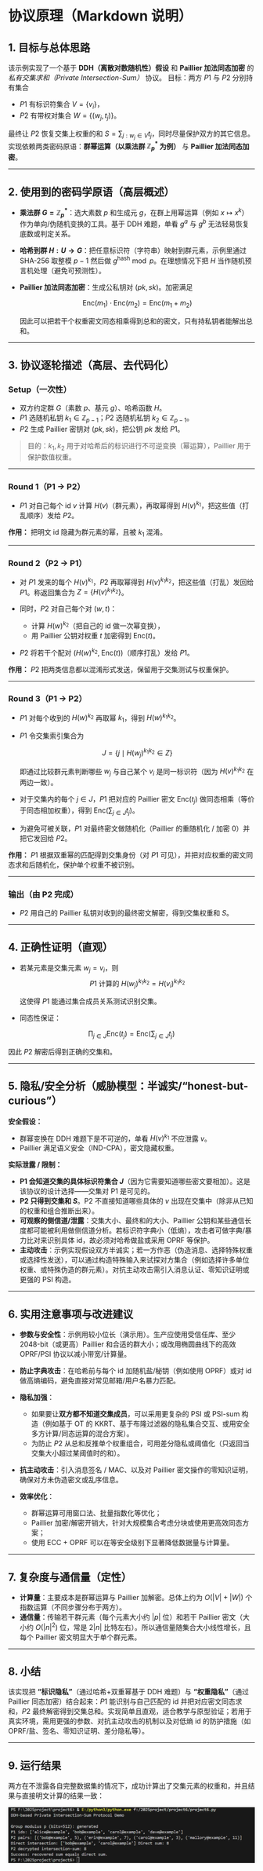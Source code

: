 # 协议原理（Markdown 说明）

## 1. 目标与总体思路

该示例实现了一个基于 **DDH（离散对数随机性）假设** 和 **Paillier 加法同态加密** 的 *私有交集求和（Private Intersection-Sum）* 协议。
目标：两方 $P1$ 与 $P2$ 分别持有集合

* $P1$ 有标识符集合 $V=\{v_i\}$，
* $P2$ 有带权对集合 $W=\{(w_j,t_j)\}$。

最终让 $P2$ 恢复交集上权重的和 $S=\sum_{j: w_j\in V} t_j$，同时尽量保护双方的其它信息。实现依赖两类密码原语：**群幂运算（以乘法群 $\mathbb{Z}_p^*$ 为例）** 与 **Paillier 加法同态加密**。

---

## 2. 使用到的密码学原语（高层概述）

* **乘法群 $G=\mathbb{Z}_p^*$**：选大素数 $p$ 和生成元 $g$，在群上用幂运算（例如 $x\mapsto x^k$）作为单向/伪随机变换的工具。基于 DDH 难题，单看 $g^a$ 与 $g^b$ 无法轻易恢复底数或判定关系。
* **哈希到群 $H: U\to G$**：把任意标识符（字符串）映射到群元素，示例里通过 SHA-256 取整模 $p-1$ 然后做 $g^{\text{hash}}\bmod p$。在理想情况下把 $H$ 当作随机预言机处理（避免可预测性）。
* **Paillier 加法同态加密**：生成公私钥对 $(pk,sk)$。加密满足

  $$
  \text{Enc}(m_1)\cdot\text{Enc}(m_2) = \text{Enc}(m_1+m_2)
  $$

  因此可以把若干个权重密文同态相乘得到总和的密文，只有持私钥者能解出总和。

---

## 3. 协议逐轮描述（高层、去代码化）

### Setup（一次性）

* 双方约定群 $G$（素数 $p$、基元 $g$）、哈希函数 $H$。
* $P1$ 选随机私钥 $k_1\in\mathbb{Z}_{p-1}$；$P2$ 选随机私钥 $k_2\in\mathbb{Z}_{p-1}$。
* $P2$ 生成 Paillier 密钥对 $(pk,sk)$，把公钥 $pk$ 发给 $P1$。

> 目的：$k_1,k_2$ 用于对哈希后的标识进行不可逆变换（幂运算），Paillier 用于保护数值权重。

---

### Round 1（P1 → P2）

* $P1$ 对自己每个 id $v$ 计算 $H(v)$（群元素），再取幂得到 $H(v)^{k_1}$，把这些值（打乱顺序）发给 $P2$。

**作用：** 把明文 id 隐藏为群元素的幂，且被 $k_1$ 混淆。

---

### Round 2（P2 → P1）

* 对 $P1$ 发来的每个 $H(v)^{k_1}$，$P2$ 再取幂得到 $H(v)^{k_1 k_2}$，把这些值（打乱）发回给 $P1$。称返回集合为 $Z=\{H(v)^{k_1k_2}\}$。
* 同时，$P2$ 对自己每个对 $(w,t)$：

  * 计算 $H(w)^{k_2}$（把自己的 id 做一次幂变换），
  * 用 Paillier 公钥对权重 $t$ 加密得到 $\text{Enc}(t)$。
* $P2$ 将若干个配对 $(H(w)^{k_2},\; \text{Enc}(t))$（顺序打乱）发给 $P1$。

**作用：** $P2$ 把两类信息都以混淆形式发送，保留用于交集测试与权重保护。

---

### Round 3（P1 → P2）

* $P1$ 对每个收到的 $H(w)^{k_2}$ 再取幂 $k_1$，得到 $H(w)^{k_1k_2}$。
* $P1$ 令交集索引集合为

  $$
  J=\{j\mid H(w_j)^{k_1k_2}\in Z\}
  $$

  即通过比较群元素判断哪些 $w_j$ 与自己某个 $v_i$ 是同一标识符（因为 $H(v)^{k_1k_2}$ 在两边一致）。
* 对于交集内的每个 $j\in J$，$P1$ 把对应的 Paillier 密文 $\text{Enc}(t_j)$ 做同态相乘（等价于同态相加权重），得到 $\text{Enc}\big(\sum_{j\in J} t_j\big)$。
* 为避免可被关联，$P1$ 对最终密文做随机化（Paillier 的重随机化 / 加密 0）并把它发回给 $P2$。

**作用：** $P1$ 根据双重幂的匹配得到交集身份（对 $P1$ 可见），并把对应权重的密文同态求和后随机化，保护单个权重不被识别。

---

### 输出（由 P2 完成）

* $P2$ 用自己的 Paillier 私钥对收到的最终密文解密，得到交集权重和 $S$。

---

## 4. 正确性证明（直观）

* 若某元素是交集元素 $w_j=v_i$，则
$$
P1\ \text{计算的}\ H(w_j)^{k_1k_2} = H(v_i)^{k_1k_2}
$$

  这使得 $P1$ 能通过集合成员关系测试识别交集。
* 同态性保证：

$$
\prod_{j\in J}\text{Enc}(t_j) = \text{Enc}\Big(\sum_{j\in J} t_j\Big)
$$

  因此 $P2$ 解密后得到正确的交集和。

---

## 5. 隐私/安全分析（威胁模型：半诚实/“honest-but-curious”）

**安全假设：**

* 群幂变换在 DDH 难题下是不可逆的，单看 $H(v)^{k_1}$ 不应泄露 $v$。
* Paillier 满足语义安全（IND-CPA），密文隐藏权重。

**实际泄露 / 限制：**

* **P1 会知道交集的具体标识符集合 $J$**（因为它需要知道哪些密文要相加）。这是该协议的设计选择——交集对 P1 是可见的。
* **P2 只得到交集和 $S$**。P2 不直接知道哪些具体的 $v$ 出现在交集中（除非从已知的权重和组合推断出来）。
* **可观察的侧信道/泄露**：交集大小、最终和的大小、Paillier 公钥和某些通信长度都可能被利用做侧信道分析。若标识符字典小（低熵），攻击者可做字典/暴力比对来识别具体 id，故必须对哈希做盐或采用 OPRF 等保护。
* **主动攻击**：示例实现假设双方半诚实；若一方作恶（伪造消息、选择特殊权重或选择性发送），可以通过构造特殊输入来试探对方集合（例如选择许多单位权重、或特殊伪造的群元素）。对抗主动攻击需引入消息认证、零知识证明或更强的 PSI 构造。

---

## 6. 实用注意事项与改进建议

* **参数与安全性**：示例用较小位长（演示用）。生产应使用受信任库、至少 2048-bit（或更高）Paillier 和合适的群大小；或改用椭圆曲线下的高效 OPRF/PSI 协议以减小带宽/计算量。
* **防止字典攻击**：在哈希前与每个 id 加随机盐/秘钥（例如使用 OPRF）或对 id 做高熵编码，避免直接对常见邮箱/用户名暴力匹配。
* **隐私加强**：

  * 如果要让**双方都不知道交集成员**，可以采用更复杂的 PSI 或 PSI-sum 构造（例如基于 OT 的 KKRT、基于布隆过滤器的隐私集合交互、或用安全多方计算/同态运算的混合方案）。
  * 为防止 $P2$ 从总和反推单个权重组合，可用差分隐私或阈值化（只返回当交集大小超过某阈值时的和）。
* **抗主动攻击**：引入消息签名 / MAC、以及对 Paillier 密文操作的零知识证明，确保对方未伪造密文或乱序信息。
* **效率优化**：

  * 群幂运算可用窗口法、批量指数化等优化；
  * Paillier 加密/解密开销大，针对大规模集合考虑分块或使用更高效同态方案；
  * 使用 ECC + OPRF 可以在等安全级别下显著降低数据量与计算量。

---

## 7. 复杂度与通信量（定性）

* **计算量**：主要成本是群幂运算与 Paillier 加解密。总体上约为 $O(|V| + |W|)$ 个指数运算（不同步骤分布于两方）。
* **通信量**：传输若干群元素（每个元素大小约 $|p|$ 位）和若干 Paillier 密文（大小约 $O(|n|^2)$ 位，常是 $2|n|$ 比特左右）。所以通信量随集合大小线性增长，且每个 Paillier 密文明显大于单个群元素。

---

## 8. 小结

该实现把 **“标识隐私”**（通过哈希+双重幂基于 DDH 难题）与 **“权重隐私”**（通过 Paillier 同态加密）结合起来：$P1$ 能识别与自己匹配的 id 并把对应密文同态求和，$P2$ 最终解密得到交集总和。实现简单且直观，适合教学与原型验证；若用于真实环境，需用更强的参数、对抗主动攻击的机制以及对低熵 id 的防护措施（如 OPRF/盐、签名、零知识证明、差分隐私等）。

---

## 9. 运行结果
两方在不泄露各自完整数据集的情况下，成功计算出了交集元素的权重和，并且结果与直接明文计算的结果一致：

![image](https://github.com/sdu-ztmy/innovation-entrepreneurship-course-/blob/main/project6/result/399e7c45b1896c50ac04f3e8187aa398.png)

